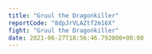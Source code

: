 ```yaml
---
title: "Gruul the Dragonkiller"
reportCode: "8dpJrVLAZtf2m16X"
fight: "Gruul the Dragonkiller"
date: 2021-06-27T18:56:46.792000+00:00
---
```

